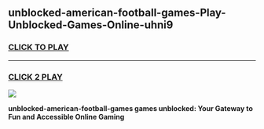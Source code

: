 
## unblocked-american-football-games-Play-Unblocked-Games-Online-uhni9
<h3>
<a href="https://premium76.site?title=unblocked-american-football-games&ref=25A">CLICK TO PLAY</a></h3>
<hr>

<h3>
<a href="https://premium76.site?title=unblocked-american-football-games&ref=25A">CLICK 2 PLAY</a>
  
</h3>

<a href="https://premium76.site?title=unblocked-american-football-games&ref=25A"><img src="https://clearcache.store/games.png"></a>


**unblocked-american-football-games games unblocked: Your Gateway to Fun and Accessible Online Gaming**
